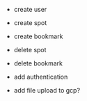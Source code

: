 - create user
- create spot
- create bookmark
- delete spot
- delete bookmark
- add authentication

- add file upload to gcp?